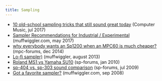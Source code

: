 ```yaml
---
title: Sampling
---
```


- [10 old-school sampling tricks that still sound great today](http://www.musicradar.com/tuition/tech/10-old-school-sampling-tricks-that-still-sound-great-today-631200) (Computer Music, jul 2017)
- [Sampler Recommendations for Industrial / Experimental](https://www.muffwiggler.com/forum/viewtopic.php?t=181706&highlight=) (muffwiggler.com, may 2017)
- [why everybody wants an Sp1200 when an MPC60 is much cheaper?](http://www.mpc-forums.com/viewtopic.php?f=42&t=175732&sid=cfd7bdad063430edc44189afd48b0876) (mpc-forums, dec 2014)
- [Lo-fi sampler)](https://www.muffwiggler.com/forum/viewtopic.php?t=90484) (muffwiggler, august 2013)
- [Roland MS1 vs Yamaha SU10](http://sp-forums.com/viewtopic.php?f=11&t=9363) (sp-forums, jan 2010)
- [sp-404 vs. sp-303 sound comparison](http://sp-forums.com/viewtopic.php?f=3&t=5682) (sp-forums, jul 2009)
- [Got a favorite sampler?](https://www.muffwiggler.com/forum/viewtopic.php?t=1574) (muffwiggler.com, sep 2008)